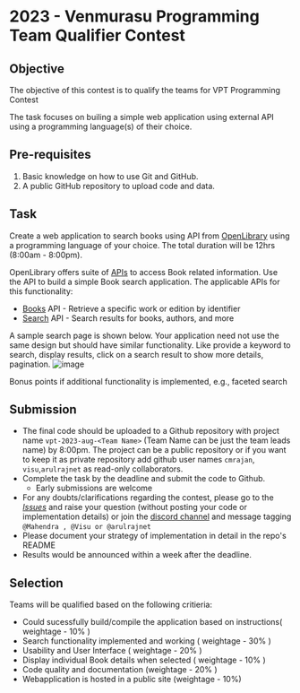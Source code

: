 # 2023 - Venmurasu Programming Team Qualifier Contest

## Objective

The objective of this contest is to qualify the teams for VPT Programming Contest

The task focuses on builing a simple web application using external API using a programming language(s) of their choice.

## Pre-requisites

1. Basic knowledge on how to use Git and GitHub.
2. A public GitHub repository to upload code and data.

## Task 

Create a web application to search books using API from [OpenLibrary](https://openlibrary.org) using a programming language of your choice.
The total duration will be 12hrs (8:00am - 8:00pm).

OpenLibrary offers suite of [APIs](https://openlibrary.org/developers/api) to access Book related information. Use the API to build a simple Book search application. The applicable APIs for this functionality:
* [Books](https://openlibrary.org/dev/docs/api/books) API - Retrieve a specific work or edition by identifier
* [Search](https://openlibrary.org/dev/docs/api/search) API - Search results for books, authors, and more

A sample search page is shown below. Your application need not use the same design but should have similar functionality. Like provide a keyword to search, display results, click on a search result to show more details, pagination.
![image](https://user-images.githubusercontent.com/410065/206938572-ebd9585e-e0b6-4120-81ea-14a49b840e0d.png)

Bonus points if additional functionality is implemented, e.g., faceted search
## Submission

- The final code should be uploaded to a Github repository with project name `vpt-2023-aug-<Team Name>` (Team Name can be just the team leads name)  by 8:00pm. The project can be a public repository or if you want to keep it as private repository add github user names `cmrajan`, `visu`,`arulrajnet` as read-only collaborators.
- Complete the task by the deadline and submit the code to Github.
  - Early submissions are welcome
- For any doubts/clarifications regarding the contest, please go to the [_Issues_](https://github.com/venmurasu-programming-team/2023-Aug-Contest/issues) and raise your question
  (without posting your code or implementation details) or join the [discord channel](https://discord.gg/pSsZ724x) and message tagging  `@Mahendra , @Visu or @arulrajnet`
- Please document your strategy of implementation in detail in the repo's README
- Results would be announced within a week after the deadline.

## Selection

Teams will be qualified based on the following critieria:
* Could sucessfully build/compile the application based on instructions( weightage - 10% )
* Search functionality implemented and working  ( weightage - 30% )
* Usability and User Interface ( weightage - 20% )
* Display individual Book details when selected ( weightage - 10% )
* Code quality and documentation (weightage - 20% )
* Webapplication is hosted in a public site (weightage - 10%)
